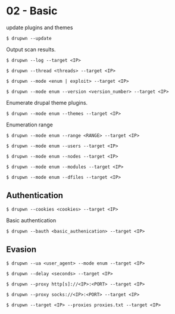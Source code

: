 # 02 - Basic

update plugins and themes

```
$ drupwn --update
```

Output scan results.

```
$ drupwn --log --target <IP>
```

```
$ drupwn --thread <threads> --target <IP>
```

```
$ drupwn --mode <enum | exploit> --target <IP>
```

```
$ drupwn --mode enum --version <version_number> --target <IP>
```

Enumerate drupal theme plugins.

```
$ drupwn --mode enum --themes --target <IP>
```

Enumeration range

```
$ drupwn --mode enum --range <RANGE> --target <IP>
```

```
$ drupwn --mode enum --users --target <IP>
```

```
$ drupwn --mode enum --nodes --target <IP>
```

```
$ drupwn --mode enum --modules --target <IP>
```

```
$ drupwn --mode enum --dfiles --target <IP>
```

## Authentication

```
$ drupwn --cookies <cookies> --target <IP>
```

Basic authentication

```
$ drupwn --bauth <basic_authenication> --target <IP>
```

## Evasion

```
$ drupwn --ua <user_agent> --mode enum --target <IP>
```

```
$ drupwn --delay <seconds> --target <IP>
```

```
$ drupwn --proxy http[s]://<IP>:<PORT> --target <IP>

$ drupwn --proxy socks://<IP>:<PORT> --target <IP>
```

```
$ drupwn --target <IP> --proxies proxies.txt --target <IP>
```